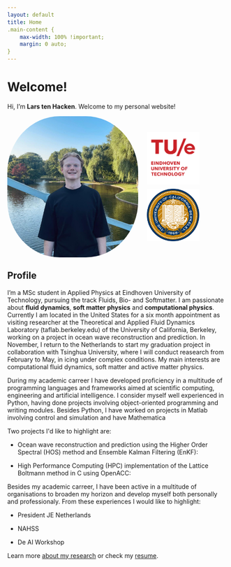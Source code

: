 ```yaml
---
layout: default
title: Home
.main-content { 
    max-width: 100% !important; 
    margin: 0 auto;
}
---
```

# Welcome!

Hi, I’m **Lars ten Hacken**. Welcome to my personal website!

<div style="display: flex; align-items: center; gap: 20px;">
  <img src="assets/profile.jpeg" alt="Profile picture" style="width: 300px; border-radius: 40%;">
  <div style="display: flex; flex-direction: column; gap: 10px;">
    <img src="assets/TUE.png" alt="TU Delft logo" style="width: 120px;">
    <img src="assets/Berkeley.png" alt="UC Berkeley logo" style="width: 120px;">
    </div>
</div>

## Profile
I’m a MSc student in Applied Physics at Eindhoven University of Technology, pursuing the track Fluids, Bio- and Softmatter. I am passionate about **fluid dynamics**, **soft matter physics** and **computational physics**. Currently I am located in the United States for a six month appointment as visiting researcher at the Theoretical and Applied Fluid Dynamics Laboratory (taflab.berkeley.edu) of the University of California, Berkeley, working on a project in ocean wave reconstruction and prediction. In November, I return to the Netherlands to start my graduation project in collaboration with Tsinghua University, where I will conduct reasearch from February to May, in icing under complex conditions. My main interests are computational fluid dynamics, soft matter and active matter physics. 

During my academic carreer I have developed proficiency in a multitude of programming languages and frameworks aimed at scientific computing, engineering and artificial intelligence. I consider myself well experienced in Python, having done projects involving object-oriented programming and writing modules. Besides Python, I have worked on projects in Matlab involving control and simulation and have Mathematica 

Two projects I'd like to highlight are:

- Ocean wave reconstruction and prediction using the Higher Order Spectral (HOS) method and Ensemble Kalman Filtering (EnKF):

- High Performance Computing (HPC) implementation of the Lattice Boltmann method in C using OpenACC:


Besides my academic carreer, I have been active in a multitude of organisations to broaden my horizon and develop myself both personally and professionaly. From these experiences I would like to highlight: 

- President JE Netherlands

- NAHSS

- De AI Workshop 

Learn more [about my research](projects) or check my [resume](assets/Lars_ten_Hacken_CV.pdf).
